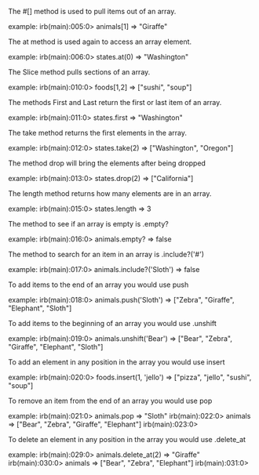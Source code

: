 The #[] method is used to pull items out of an array.

example:
irb(main):005:0> animals[1]
=> "Giraffe"

The at method is used again to access an array element.

example:
irb(main):006:0> states.at(0)
=> "Washington"

The Slice method pulls sections of an array.

example:
irb(main):010:0> foods[1,2]
=> ["sushi", "soup"]

The methods First and Last return the first or last item of an array.

example:
irb(main):011:0> states.first
=> "Washington"

The take method returns the first elements in the array.

example:
irb(main):012:0> states.take(2)
=> ["Washington", "Oregon"]

The method drop will bring the elements after being dropped

example:
irb(main):013:0> states.drop(2)
=> ["California"]

The length method returns how many elements are in an array.

example:
irb(main):015:0> states.length
=> 3

The method to see if an array is empty is .empty?

example:
irb(main):016:0> animals.empty?
=> false

The method to search for an item in an array is .include?('#')

example:
irb(main):017:0> animals.include?('Sloth')
=> false

To add items to the end of an array you would use push

example:
irb(main):018:0> animals.push('Sloth')
=> ["Zebra", "Giraffe", "Elephant", "Sloth"]

To add items to the beginning of an array you would use .unshift

example:
irb(main):019:0> animals.unshift('Bear')
=> ["Bear", "Zebra", "Giraffe", "Elephant", "Sloth"]

To add an element in any position in the array you would use insert

example:
irb(main):020:0> foods.insert(1, 'jello')
=> ["pizza", "jello", "sushi", "soup"]

To remove an item from the end of an array you would use pop

example:
irb(main):021:0> animals.pop
=> "Sloth"
irb(main):022:0> animals
=> ["Bear", "Zebra", "Giraffe", "Elephant"]
irb(main):023:0>

To delete an element in any position in the array you would use .delete_at

example:
irb(main):029:0> animals.delete_at(2)
=> "Giraffe"
irb(main):030:0> animals
=> ["Bear", "Zebra", "Elephant"]
irb(main):031:0>
